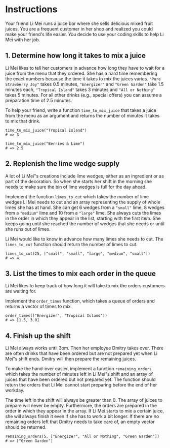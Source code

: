 # Instructions

Your friend Li Mei runs a juice bar where she sells delicious mixed fruit juices.
You are a frequent customer in her shop and realized you could make your friend's life easier.
You decide to use your coding skills to help Li Mei with her job.

## 1. Determine how long it takes to mix a juice

Li Mei likes to tell her customers in advance how long they have to wait for a juice from the menu that they ordered.
She has a hard time remembering the exact numbers because the time it takes to mix the juices varies.
`"Pure Strawberry Joy"` takes 0.5 minutes, `"Energizer"` and `"Green Garden"` take 1.5 minutes each, `"Tropical Island"` takes 3 minutes and `"All or Nothing"` takes 5 minutes.
For all other drinks (e.g., special offers) you can assume a preparation time of 2.5 minutes.

To help your friend, write a function `time_to_mix_juice` that takes a juice from the menu as an argument and returns the number of minutes it takes to mix that drink.

```julia-repl
time_to_mix_juice("Tropical Island")
# => 3

time_to_mix_juice("Berries & Lime")
# => 2.5
```

## 2. Replenish the lime wedge supply

A lot of Li Mei"s creations include lime wedges, either as an ingredient or as part of the decoration.
So when she starts her shift in the morning she needs to make sure the bin of lime wedges is full for the day ahead.

Implement the function `limes_to_cut` which takes the number of lime wedges Li Mei needs to cut and an array representing the supply of whole limes she has at hand.
She can get 6 wedges from a `"small"` lime, 8 wedges from a `"medium"` lime and 10 from a `"large"` lime.
She always cuts the limes in the order in which they appear in the list, starting with the first item.
She keeps going until she reached the number of wedges that she needs or until she runs out of limes.

Li Mei would like to know in advance how many limes she needs to cut.
The `limes_to_cut` function should return the number of limes to cut.

```julia-repl
limes_to_cut(25, ["small", "small", "large", "medium", "small"])
# => 4
```

## 3. List the times to mix each order in the queue

Li Mei likes to keep track of how long it will take to mix the orders customers are waiting for.

Implement the `order_times` function, which takes a queue of orders and returns a vector of times to mix.

```julia-repl
order_times(["Energizer", "Tropical Island"])
# => [1.5, 3.0]
```

## 4. Finish up the shift

Li Mei always works until 3pm.
Then her employee Dmitry takes over.
There are often drinks that have been ordered but are not prepared yet when Li Mei"s shift ends.
Dmitry will then prepare the remaining juices.

To make the hand-over easier, implement a function `remaining_orders` which takes the number of minutes left in Li Mei"s shift and an array of juices that have been ordered but not prepared yet.
The function should return the orders that Li Mei cannot start preparing before the end of her workday.

The time left in the shift will always be greater than 0.
The array of juices to prepare will never be empty.
Furthermore, the orders are prepared in the order in which they appear in the array.
If Li Mei starts to mix a certain juice, she will always finish it even if she has to work a bit longer.
If there are no remaining orders left that Dmitry needs to take care of, an empty vector should be returned.

```julia-repl
remaining_orders(5, ["Energizer", "All or Nothing", "Green Garden"])
# => ["Green Garden"]
```